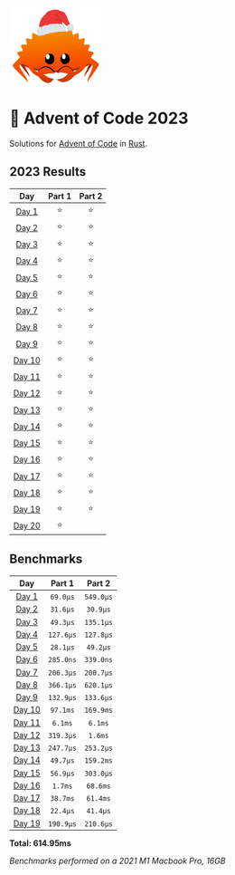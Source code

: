 <img src="./.assets/christmas_ferris.png" width="164">

# 🎄 Advent of Code 2023

Solutions for [Advent of Code](https://adventofcode.com/) in [Rust](https://www.rust-lang.org/).

<!--- advent_readme_stars table --->
## 2023 Results

| Day | Part 1 | Part 2 |
| :---: | :---: | :---: |
| [Day 1](https://adventofcode.com/2023/day/1) | ⭐ | ⭐ |
| [Day 2](https://adventofcode.com/2023/day/2) | ⭐ | ⭐ |
| [Day 3](https://adventofcode.com/2023/day/3) | ⭐ | ⭐ |
| [Day 4](https://adventofcode.com/2023/day/4) | ⭐ | ⭐ |
| [Day 5](https://adventofcode.com/2023/day/5) | ⭐ | ⭐ |
| [Day 6](https://adventofcode.com/2023/day/6) | ⭐ | ⭐ |
| [Day 7](https://adventofcode.com/2023/day/7) | ⭐ | ⭐ |
| [Day 8](https://adventofcode.com/2023/day/8) | ⭐ | ⭐ |
| [Day 9](https://adventofcode.com/2023/day/9) | ⭐ | ⭐ |
| [Day 10](https://adventofcode.com/2023/day/10) | ⭐ | ⭐ |
| [Day 11](https://adventofcode.com/2023/day/11) | ⭐ | ⭐ |
| [Day 12](https://adventofcode.com/2023/day/12) | ⭐ | ⭐ |
| [Day 13](https://adventofcode.com/2023/day/13) | ⭐ | ⭐ |
| [Day 14](https://adventofcode.com/2023/day/14) | ⭐ | ⭐ |
| [Day 15](https://adventofcode.com/2023/day/15) | ⭐ | ⭐ |
| [Day 16](https://adventofcode.com/2023/day/16) | ⭐ | ⭐ |
| [Day 17](https://adventofcode.com/2023/day/17) | ⭐ | ⭐ |
| [Day 18](https://adventofcode.com/2023/day/18) | ⭐ | ⭐ |
| [Day 19](https://adventofcode.com/2023/day/19) | ⭐ | ⭐ |
| [Day 20](https://adventofcode.com/2023/day/20) | ⭐ |   |
<!--- advent_readme_stars table --->

<!--- benchmarking table --->
## Benchmarks

| Day | Part 1 | Part 2 |
| :---: | :---: | :---:  |
| [Day 1](./src/bin/01.rs) | `69.0µs` | `549.0µs` |
| [Day 2](./src/bin/02.rs) | `31.6µs` | `30.9µs` |
| [Day 3](./src/bin/03.rs) | `49.3µs` | `135.1µs` |
| [Day 4](./src/bin/04.rs) | `127.6µs` | `127.8µs` |
| [Day 5](./src/bin/05.rs) | `28.1µs` | `49.2µs` |
| [Day 6](./src/bin/06.rs) | `285.0ns` | `339.0ns` |
| [Day 7](./src/bin/07.rs) | `206.3µs` | `200.7µs` |
| [Day 8](./src/bin/08.rs) | `366.1µs` | `620.1µs` |
| [Day 9](./src/bin/09.rs) | `132.9µs` | `133.6µs` |
| [Day 10](./src/bin/10.rs) | `97.1ms` | `169.9ms` |
| [Day 11](./src/bin/11.rs) | `6.1ms` | `6.1ms` |
| [Day 12](./src/bin/12.rs) | `319.3µs` | `1.6ms` |
| [Day 13](./src/bin/13.rs) | `247.7µs` | `253.2µs` |
| [Day 14](./src/bin/14.rs) | `49.7µs` | `159.2ms` |
| [Day 15](./src/bin/15.rs) | `56.9µs` | `303.0µs` |
| [Day 16](./src/bin/16.rs) | `1.7ms` | `68.6ms` |
| [Day 17](./src/bin/17.rs) | `38.7ms` | `61.4ms` |
| [Day 18](./src/bin/18.rs) | `22.4µs` | `41.4µs` |
| [Day 19](./src/bin/19.rs) | `190.9µs` | `210.6µs` |

**Total: 614.95ms**
<!--- benchmarking table --->
*Benchmarks performed on a 2021 M1 Macbook Pro, 16GB*
